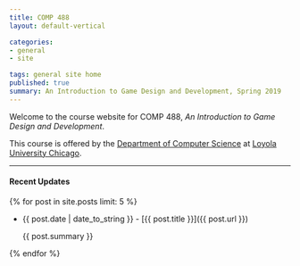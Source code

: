 ```yaml
---
title: COMP 488
layout: default-vertical

categories:
- general
- site

tags: general site home
published: true
summary: An Introduction to Game Design and Development, Spring 2019
---
```


Welcome to the course website for COMP 488, *An Introduction to Game Design and Development*.

This course is offered by the [Department of Computer Science](http://www.luc.edu/cs/) at [Loyola University Chicago](http://www.luc.edu).

***

#### Recent Updates
{% for post in site.posts limit: 5 %}

<!--{{ post.date | date_to_string }} | [{{ post.title }}]({{ post.url }})-->
* {{ post.date | date_to_string }} - [{{ post.title }}]({{ post.url }})

  {{ post.summary }}

{% endfor %}
